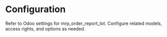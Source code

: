 # Configuration

Refer to Odoo settings for mrp_order_report_lot. Configure related models, access rights, and options as needed.
